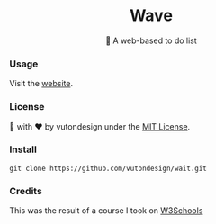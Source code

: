 <h1 align="center"> Wave </h1>
<p align="center"> 🎾 A web-based to do list </p>

### Usage
Visit the [website](http://vutondesign.com/wave/).

### License 
🎨 with ❤️ by vutondesign under the [MIT License](http://vutondesign.com/MyMIT/).

### Install
```
git clone https://github.com/vutondesign/wait.git
```

### Credits
This was the result of a course I took on [W3Schools](https://www.w3schools.com)
